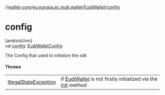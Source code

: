 //[wallet-core](../../../index.md)/[eu.europa.ec.eudi.wallet](../index.md)/[EudiWallet](index.md)/[config](config.md)

# config

[androidJvm]\
val [config](config.md): [EudiWalletConfig](../-eudi-wallet-config/index.md)

The Config that used to initialize the sdk

#### Throws

|                                                                                                                  |                                                                                     |
|------------------------------------------------------------------------------------------------------------------|-------------------------------------------------------------------------------------|
| [IllegalStateException](https://kotlinlang.org/api/latest/jvm/stdlib/kotlin/-illegal-state-exception/index.html) | if [EudiWallet](index.md) is not firstly initialized via the [init](init.md) method |
